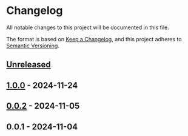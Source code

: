 # Changelog

All notable changes to this project will be documented in this file.

The format is based on [Keep a Changelog](https://keepachangelog.com/en/1.0.0/),
and this project adheres to [Semantic Versioning](https://semver.org/spec/v2.0.0.html).

<a name="unreleased"></a>
## [Unreleased]


<a name="1.0.0"></a>
## [1.0.0] - 2024-11-24

<a name="0.0.2"></a>
## [0.0.2] - 2024-11-05

<a name="0.0.1"></a>
## 0.0.1 - 2024-11-04

[Unreleased]: https://github.com/basecodeoy/laravel-hestia/compare/1.0.0...HEAD
[1.0.0]: https://github.com/basecodeoy/laravel-hestia/compare/0.0.2...1.0.0
[0.0.2]: https://github.com/basecodeoy/laravel-hestia/compare/0.0.1...0.0.2
